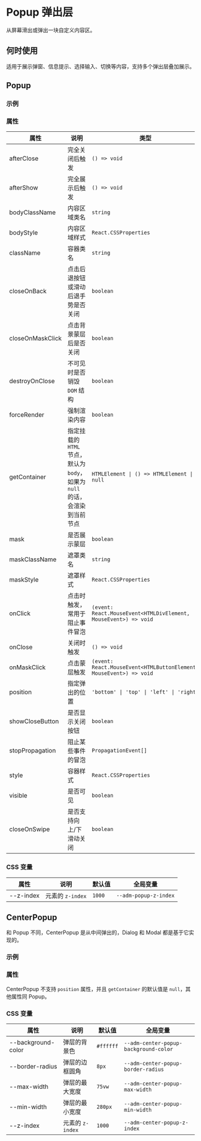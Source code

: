 # Popup 弹出层

从屏幕滑出或弹出一块自定义内容区。

## 何时使用

适用于展示弹窗、信息提示、选择输入、切换等内容，支持多个弹出层叠加展示。

## Popup

### 示例

<code src="./demos/demo1.tsx"></code>

<code src="./demos/demo2.tsx"></code>

### 属性

| 属性 | 说明 | 类型 | 默认值 |
| --- | --- | --- | --- |
| afterClose | 完全关闭后触发 | `() => void` | - |
| afterShow | 完全展示后触发 | `() => void` | - |
| bodyClassName | 内容区域类名 | `string` | - |
| bodyStyle | 内容区域样式 | `React.CSSProperties` | - |
| className | 容器类名 | `string` | - |
| closeOnBack | 点击后退按钮或滑动后退手势是否关闭 | `boolean` | `false` |
| closeOnMaskClick | 点击背景蒙层后是否关闭 | `boolean` | `false` |
| destroyOnClose | 不可见时是否销毁 `DOM` 结构 | `boolean` | `false` |
| forceRender | 强制渲染内容 | `boolean` | `false` |
| getContainer | 指定挂载的 `HTML` 节点，默认为 `body`，如果为 `null` 的话，会渲染到当前节点 | `HTMLElement \| () => HTMLElement \| null` | `() => document.body` |
| mask | 是否展示蒙层 | `boolean` | `true` |
| maskClassName | 遮罩类名 | `string` | - |
| maskStyle | 遮罩样式 | `React.CSSProperties` | - |
| onClick | 点击时触发，常用于阻止事件冒泡 | `(event: React.MouseEvent<HTMLDivElement, MouseEvent>) => void` | - |
| onClose | 关闭时触发 | `() => void` | - |
| onMaskClick | 点击蒙层触发 | `(event: React.MouseEvent<HTMLButtonElement, MouseEvent>) => void` | - |
| position | 指定弹出的位置 | `'bottom' \| 'top' \| 'left' \| 'right'` | `'bottom'` |
| showCloseButton | 是否显示关闭按钮 | `boolean` | `false` |
| stopPropagation | 阻止某些事件的冒泡 | `PropagationEvent[]` | `['click']` |
| style | 容器样式 | `React.CSSProperties` | - |
| visible | 是否可见 | `boolean` | `false` |
| closeOnSwipe | 是否支持向上/下滑动关闭 | `boolean` | `false` |

### CSS 变量

| 属性      | 说明             | 默认值 | 全局变量              |
| --------- | ---------------- | ------ | --------------------- |
| --z-index | 元素的 `z-index` | `1000` | `--adm-popup-z-index` |

## CenterPopup

和 Popup 不同，CenterPopup 是从中间弹出的，Dialog 和 Modal 都是基于它实现的。

### 示例

<code src="../center-popup/demos/demo1.tsx"></code>

### 属性

CenterPopup 不支持 `position` 属性，并且 `getContainer` 的默认值是 `null`，其他属性同 Popup。

### CSS 变量

| 属性 | 说明 | 默认值 | 全局变量 |
| --- | --- | --- | --- |
| --background-color | 弹层的背景色 | `#ffffff` | `--adm-center-popup-background-color` |
| --border-radius | 弹层的边框圆角 | `8px` | `--adm-center-popup-border-radius` |
| --max-width | 弹层的最大宽度 | `75vw` | `--adm-center-popup-max-width` |
| --min-width | 弹层的最小宽度 | `280px` | `--adm-center-popup-min-width` |
| --z-index | 元素的 `z-index` | `1000` | `--adm-center-popup-z-index` |
